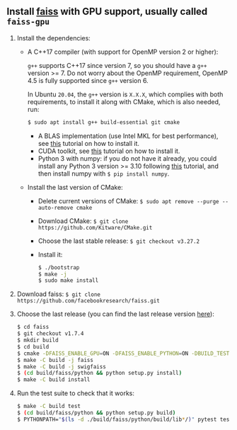 Install [faiss](https://github.com/facebookresearch/faiss) with GPU support, usually called `faiss-gpu`
-------------------------------------------------------------------------------------------------------

1. Install the dependencies:
   * A C++17 compiler (with support for OpenMP version 2 or higher):
     
      `g++` supports C++17 since version 7, so you should have a `g++` version >= 7. Do not worry about the OpenMP requirement, OpenMP 4.5 is fully supported since `g++` version 6.
        
      In Ubuntu `20.04`, the `g++` version is `X.X.X`, which complies with both requirements, to install it along with CMake, which is also needed, run:

      ```bash
      $ sudo apt install g++ build-essential git cmake
      ```
        
      * A BLAS implementation (use Intel MKL for best performance), see [this](https://github.com/luiscarlosgph/how-to/tree/main/intel-mkl) tutorial on how to install it.
      * CUDA toolkit, see [this](https://github.com/luiscarlosgph/how-to/tree/main/cuda-toolkit) tutorial on how to install it.
      * Python 3 with numpy: if you do not have it already, you could install any Python 3 version >= 3.10 following [this](https://github.com/luiscarlosgph/how-to/tree/main/pyenv) tutorial, and then install numpy with `$ pip install numpy`.
   
    * Install the last version of CMake:
       * Delete current versions of CMake: `$ sudo apt remove --purge --auto-remove cmake`
       * Download CMake: `$ git clone https://github.com/Kitware/CMake.git`
       * Choose the last stable release: `$ git checkout v3.27.2`
       * Install it:

      
          ```bash
          $ ./bootstrap
          $ make -j
          $ sudo make install
          ``` 


2. Download faiss: `$ git clone https://github.com/facebookresearch/faiss.git`


3. Choose the last release (you can find the last release version [here](https://github.com/facebookresearch/faiss/releases)):
   ```bash
   $ cd faiss
   $ git checkout v1.7.4
   $ mkdir build
   $ cd build
   $ cmake -DFAISS_ENABLE_GPU=ON -DFAISS_ENABLE_PYTHON=ON -DBUILD_TESTING=ON -DBUILD_SHARED_LIBS=ON -DFAISS_ENABLE_C_API=ON -DCMAKE_BUILD_TYPE=Release -DFAISS_OPT_LEVEL=avx2 -DBLA_VENDOR=Intel10_64_dyn -DMKL_LIBRARIES=/path/to/mkl/libs -DBLA_VENDOR=Intel10_64_dyn -DMKL_LIBRARIES=/opt/intel/oneapi/mkl/latest/lib -DCUDAToolkit_ROOT=/usr/local/cuda -DPython_EXECUTABLE=/home/luis/.pyenv/shims/python ..
   $ make -C build -j faiss
   $ make -C build -j swigfaiss
   $ (cd build/faiss/python && python setup.py install)
   $ make -C build install
   ```


4. Run the test suite to check that it works:

   ```bash
   $ make -C build test
   $ (cd build/faiss/python && python setup.py build)
   $ PYTHONPATH="$(ls -d ./build/faiss/python/build/lib*/)" pytest tests/test_*.py
   ```
